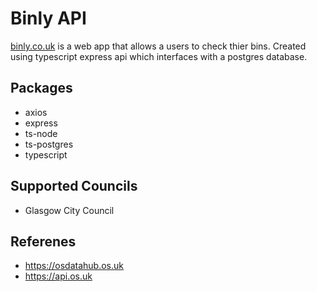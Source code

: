 # Binly API

[binly.co.uk](binly.co.uk) is a web app that allows a users to check thier bins.
Created using typescript express api which interfaces with a postgres database.

## Packages

- axios
- express
- ts-node
- ts-postgres
- typescript

## Supported Councils

- Glasgow City Council

## Referenes

- https://osdatahub.os.uk
- https://api.os.uk

